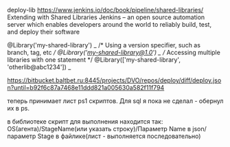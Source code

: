 deploy-lib
https://www.jenkins.io/doc/book/pipeline/shared-libraries/
Extending with Shared Libraries
Jenkins – an open source automation server which enables developers around the world to reliably build, test, and deploy their software

@Library('my-shared-library') _
/* Using a version specifier, such as branch, tag, etc */
@Library('my-shared-library@1.0') _
/* Accessing multiple libraries with one statement */
@Library(['my-shared-library', 'otherlib@abc1234']) _

https://bitbucket.baltbet.ru:8445/projects/DVO/repos/deploy/diff/deploy.json?until=b92f6c87a7468e11ddd821a005630a582f11f794

теперь принимает лист ps1 скриптов. Для sql я пока не сделал - обернул их в ps.

в библиотеке скрипт для выполнения находится так:
 OS(агента)/StageName(или указать строку)/Параметр Name в json/параметр Stage в файлике(лист - выполняется последовательно) 
